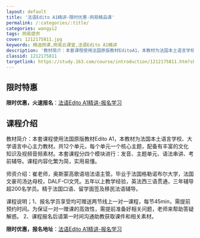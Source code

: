 ```yaml
---
layout: default
title: '法语Edito A1精讲-限时优惠-网易精品课'
permalink: /:categories/:title/
categories: wangyi2
tags: 网易提供
cover: 1212175811.jpg
keywords: 精选网课,网易云课堂,法语Edito A1精讲
description: '教材简介：本套课程使用法国原版教材EditoA1，本教材为法国本土语言学校、大学语言中心主力教材。共12个单元，每个单元'
classid: 1212175811
targetlink: https://study.163.com/course/introduction/1212175811.htm?share=1&shareId=1025206652&utm_campaign=share&utm_medium=iphoneShare&utm_source=&utm_u=1025206652
---
```


## 限时特惠

**限时优惠，火速报名**：[法语Edito A1精讲-报名学习](https://study.163.com/course/introduction/1212175811.htm?share=1&shareId=1025206652&utm_campaign=share&utm_medium=iphoneShare&utm_source=&utm_u=1025206652)

## 课程介绍

教材简介：本套课程使用法国原版教材Edito A1，本教材为法国本土语言学校、大学语言中心主力教材。共12个单元，每个单元一个核心主题，配备有丰富的文化知识及视频音频素材。本套课程分四个模块进行：发音、主题单元、语法串讲、考前辅导。课程内容化繁为简，实用易懂。



师资介绍：崔老师，奥斯蒙高歌语培法语主管。毕业于法国格勒诺布尔大学，法国文豪司汤达母校，DALF-CI文凭。五年以上教学经验，英法西三语贯通，三年辅导超200名学员。精于法国口语、留学面签及移民法语辅导。



课程说明；1、报名学员享受均可赠送两节线上一对一课程，每节45min，需提前预约时间。为保证一对一赠课的高效性，需提前准备好相关问题，老师来帮助答疑解惑。 2、课程报名后请第一时间沟通助教获取课件和相关素材。

**限时优惠，报名地址**：[法语Edito A1精讲-报名学习](https://study.163.com/course/introduction/1212175811.htm?share=1&shareId=1025206652&utm_campaign=share&utm_medium=iphoneShare&utm_source=&utm_u=1025206652)

